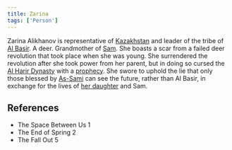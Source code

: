 ```yaml
---
title: Zarina
tags: ['Person']
---
```

Zarina Alikhanov is representative of [Kazakhstan](/_wiki/kazakhstan.md) and leader of the tribe of [Al Basir](/_wiki/al-basir.md). A deer. Grandmother of [Sam](/_wiki/sam.md). She boasts a scar from a failed deer revolution that took place when she was young. She surrendered the revolution after she took power from her parent, but in doing so cursed the [Al Harir Dynasty](/_wiki/al-harir.md) with a [prophecy](/_wiki/prophecy.md). She swore to uphold the lie that only those blessed by [As-Sami](/_wiki/as-sami.md) can see the future, rather than Al Basir, in exchange for the lives of [her daughter](/_wiki/sams-mother.md) and Sam.

## References
- The Space Between Us 1
- The End of Spring 2
- The Fall Out 5
